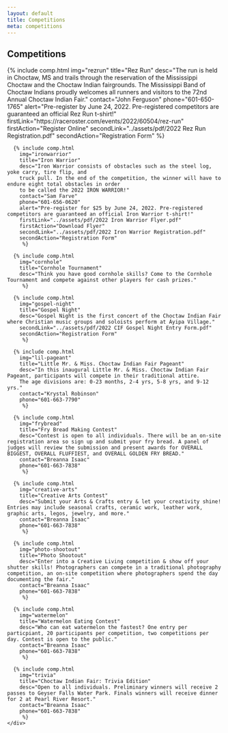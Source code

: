 ```yaml
---
layout: default
title: Competitions
meta: competitions
---
```

<section class="diamond-bg6">
  <div class="container">
    <h1 class="display-1 shadow-text lh-1">Competitions</h1>
    <!--<img src="../assets/img/competition-banner.png" class="img-fluid pb-5">-->
    <div class="row row-cols-1 row-cols-xl-2 row-cols-xxl-3 g-4">
      {% include comp.html 
        img="rezrun"
        title="Rez Run"
        desc="The run is held in Choctaw, MS and trails through the reservation of the Mississippi
        Choctaw and the Choctaw Indian fairgrounds. The Mississippi Band of Choctaw Indians proudly welcomes all
        runners and visitors to the 72nd Annual Choctaw Indian Fair."
        contact="John Ferguson"
        phone="601-650-1765"
        alert="Pre-register by June 24, 2022. Pre-registered competitors are guaranteed an official Rez Run t-shirt!"
        firstLink="https://raceroster.com/events/2022/60504/rez-run"
        firstAction="Register Online"
        secondLink="../assets/pdf/2022 Rez Run Registration.pdf"
        secondAction="Registration Form"
         %}
      
      {% include comp.html
        img="ironwarrior"
        title="Iron Warrior"
        desc="Iron Warrior consists of obstacles such as the steel log, yoke carry, tire flip, and
        truck pull. In the end of the competition, the winner will have to endure eight total obstacles in order
        to be called the 2022 IRON WARRIOR!"
        contact="Sam Farve"
        phone="601-656-0620"
        alert="Pre-register for $25 by June 24, 2022. Pre-registered competitors are guaranteed an official Iron Warrior t-shirt!"
        firstLink="../assets/pdf/2022 Iron Warrior Flyer.pdf"
        firstAction="Download Flyer"
        secondLink="../assets/pdf/2022 Iron Warrior Registration.pdf"
        secondAction="Registration Form"
         %}
      
      {% include comp.html
        img="cornhole"
        title="Cornhole Tournament"
        desc="Think you have good cornhole skills? Come to the Cornhole Tournament and compete against other players for cash prizes."
         %}

      {% include comp.html
        img="gospel-night"
        title="Gospel Night"
        desc="Gospel Night is the first concert of the Choctaw Indian Fair where Christian music groups and soloists perform at Áyipa Village."
        secondLink="../assets/pdf/2022 CIF Gospel Night Entry Form.pdf"
        secondAction="Registration Form"
         %}

      {% include comp.html
        img="lil-pageant"
        title="Little Mr. & Miss. Choctaw Indian Fair Pageant"
        desc="In this inaugural Little Mr. & Miss. Choctaw Indian Fair Pageant, participants will compete in their traditional attire. 
        The age divisions are: 0-23 months, 2-4 yrs, 5-8 yrs, and 9-12 yrs."
        contact="Krystal Robinson"
        phone="601-663-7790"
         %}
      
      {% include comp.html
        img="frybread"
        title="Fry Bread Making Contest"
        desc="Contest is open to all individuals. There will be an on-site registration area so sign up and submit your fry bread. A panel of judges will review the submission and present awards for OVERALL BIGGEST, OVERALL FLUFFIEST, and OVERALL GOLDEN FRY BREAD."
        contact="Breanna Isaac"
        phone="601-663-7838"
         %}

      {% include comp.html
        img="creative-arts"
        title="Creative Arts Contest"
        desc="Submit your Arts & Crafts entry & let your creativity shine! Entries may include seasonal crafts, ceramic work, leather work, graphic arts, legos, jewelry, and more."
        contact="Breanna Isaac"
        phone="601-663-7838"
         %}
      
      {% include comp.html
        img="photo-shootout"
        title="Photo Shootout"
        desc="Enter into a Creative Living competition & show off your shutter skills! Photographers can compete in a traditional photography competition, an on-site competition where photographers spend the day documenting the fair."
        contact="Breanna Isaac"
        phone="601-663-7838"
         %}
      
      {% include comp.html
        img="watermelon"
        title="Watermelon Eating Contest"
        desc="Who can eat watermelon the fastest? One entry per particpiant, 20 participants per competition, two competitions per day. Contest is open to the public."
        contact="Breanna Isaac"
        phone="601-663-7838"
         %}
      
      {% include comp.html
        img="trivia"
        title="Choctaw Indian Fair: Trivia Edition"
        desc="Open to all individuals. Preliminary winners will receive 2 passes to Geyser Falls Water Park. Finals winners will receive dinner for 2 at Pearl River Resort."
        contact="Breanna Isaac"
        phone="601-663-7838"
         %}
    </div>

  </div>
</section>

